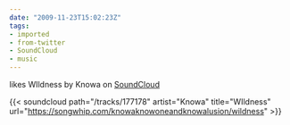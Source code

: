 ```yaml
---
date: "2009-11-23T15:02:23Z"
tags:
- imported
- from-twitter
- SoundCloud
- music
---
```

likes WIldness by Knowa on [SoundCloud](/tags/SoundCloud)

{{< soundcloud path="/tracks/177178" artist="Knowa" title="WIldness" url="https://songwhip.com/knowaknowoneandknowalusion/wildness" >}}
